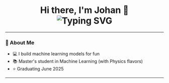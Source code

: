<h1 align="center"> 
  Hi there, I'm Johan 👋
  <br>
  <img src="https://readme-typing-svg.herokuapp.com?font=Fira+Code&weight=500&size=24&pause=1000&center=true&width=520&lines=Programmer+%7C+Enthusiast;Engineer+%7C+Student;Severely+%7C+Unemployed;Building+models+, never+muscle.;80%25+caffeine+20%25+ambition;100%25+reason+to+remember+the+name" alt="Typing SVG" />
</h1>

---

### 🧠 About Me

- 💻 I build machine learning models for fun  
- 📚 Master's student in Machine Learning (with Physics flavors)
- ⭐ Graduating June 2025

---
